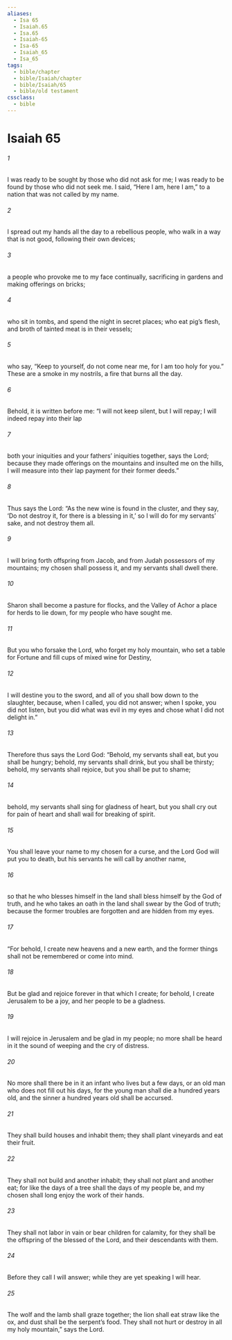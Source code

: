 ```yaml
---
aliases:
  - Isa 65
  - Isaiah.65
  - Isa.65
  - Isaiah-65
  - Isa-65
  - Isaiah_65
  - Isa_65
tags:
  - bible/chapter
  - bible/Isaiah/chapter
  - bible/Isaiah/65
  - bible/old testament
cssclass:
  - bible
---
```


# Isaiah 65

###### 1
I was ready to be sought by those who did not ask for me; I was ready to be found by those who did not seek me. I said, “Here I am, here I am,” to a nation that was not called by my name.
###### 2
I spread out my hands all the day to a rebellious people, who walk in a way that is not good, following their own devices;
###### 3
a people who provoke me to my face continually,   sacrificing in gardens and making offerings on bricks;
###### 4
who sit in tombs, and spend the night in secret places;   who eat pig’s flesh, and broth of tainted meat is in their vessels;
###### 5
who say, “Keep to yourself, do not come near me, for I am too holy for you.”   These are a smoke in my nostrils, a fire that burns all the day.
###### 6
Behold, it is written before me:   “I will not keep silent, but I will repay;   I will indeed repay into their lap
###### 7
both your iniquities and your fathers’ iniquities together, says the Lord;   because they made offerings on the mountains   and insulted me on the hills, I will measure into their lap payment for their former deeds.”
###### 8
Thus says the Lord:   “As the new wine is found in the cluster, and they say, ‘Do not destroy it, for there is a blessing in it,’ so I will do for my servants’ sake,   and not destroy them all.
###### 9
I will bring forth offspring from Jacob, and from Judah possessors of my mountains; my chosen shall possess it, and my servants shall dwell there.
###### 10
Sharon shall become a pasture for flocks, and the Valley of Achor a place for herds to lie down, for my people who have sought me.
###### 11
But you who forsake the Lord, who forget my holy mountain, who set a table for Fortune and fill cups of mixed wine for Destiny,
###### 12
I will destine you to the sword, and all of you shall bow down to the slaughter,   because, when I called, you did not answer; when I spoke, you did not listen,   but you did what was evil in my eyes and chose what I did not delight in.”
###### 13
Therefore thus says the Lord God: “Behold, my servants shall eat, but you shall be hungry; behold, my servants shall drink, but you shall be thirsty; behold, my servants shall rejoice, but you shall be put to shame;
###### 14
behold, my servants shall sing for gladness of heart, but you shall cry out for pain of heart and shall wail for breaking of spirit.
###### 15
You shall leave your name to my chosen for a curse, and the Lord God will put you to death, but his servants he will call by another name,
###### 16
so that he who blesses himself in the land shall bless himself by the God of truth, and he who takes an oath in the land shall swear by the God of truth;   because the former troubles are forgotten and are hidden from my eyes.
###### 17
“For behold, I create new heavens and a new earth, and the former things shall not be remembered or come into mind.
###### 18
But be glad and rejoice forever in that which I create; for behold, I create Jerusalem to be a joy, and her people to be a gladness.
###### 19
I will rejoice in Jerusalem and be glad in my people;   no more shall be heard in it the sound of weeping and the cry of distress.
###### 20
No more shall there be in it an infant who lives but a few days, or an old man who does not fill out his days, for the young man shall die a hundred years old, and the sinner a hundred years old shall be accursed.
###### 21
They shall build houses and inhabit them; they shall plant vineyards and eat their fruit.
###### 22
They shall not build and another inhabit; they shall not plant and another eat;   for like the days of a tree shall the days of my people be, and my chosen shall long enjoy the work of their hands.
###### 23
They shall not labor in vain   or bear children for calamity, for they shall be the offspring of the blessed of the Lord, and their descendants with them.
###### 24
Before they call I will answer;   while they are yet speaking I will hear.
###### 25
The wolf and the lamb shall graze together; the lion shall eat straw like the ox, and dust shall be the serpent’s food.   They shall not hurt or destroy in all my holy mountain,” says the Lord.


